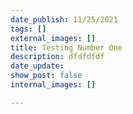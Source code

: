 ```yaml
---
date_publish: 11/25/2021
tags: []
external_images: []
title: Testing Number One
description: dfdfdfdf
date_update: 
show_post: false
internal_images: []

---
```

